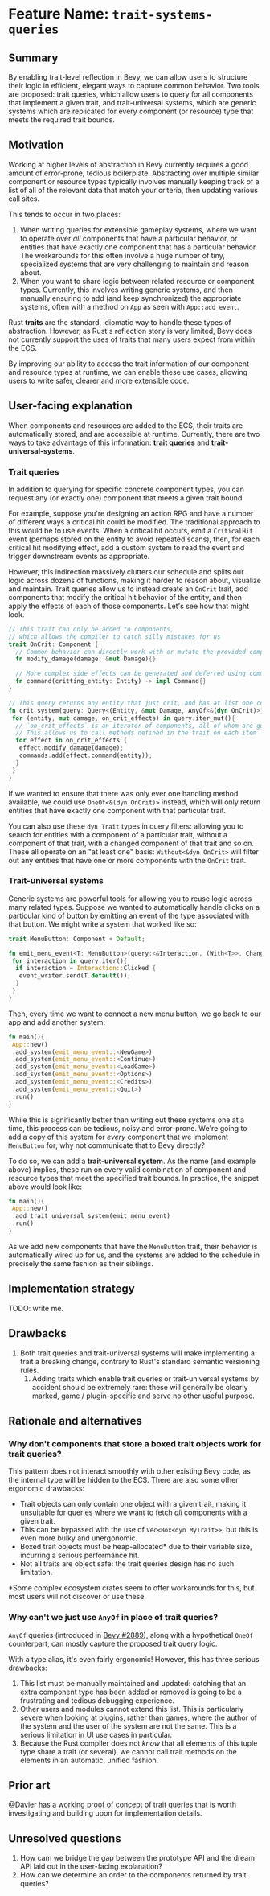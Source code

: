 # Feature Name: `trait-systems-queries`

## Summary

By enabling trait-level reflection in Bevy, we can allow users to structure their logic in efficient, elegant ways to capture common behavior.
Two tools are proposed: trait queries, which allow users to query for all components that implement a given trait, and trait-universal systems, which are generic systems which are replicated for every component (or resource) type that meets the required trait bounds.

## Motivation

Working at higher levels of abstraction in Bevy currently requires a good amount of error-prone, tedious boilerplate.
Abstracting over multiple similar component or resource types typically involves manually keeping track of a list of all of the relevant data that match your criteria, then updating various call sites.

This tends to occur in two places:

1. When writing queries for extensible gameplay systems, where we want to operate over *all* components that have a particular behavior, or entities that have exactly one component that has a particular behavior.
The workarounds for this often involve a huge number of tiny, specialized systems that are very challenging to maintain and reason about.
2. When you want to share logic between related resource or component types. Currently, this involves writing generic systems, and then manually ensuring to add (and keep synchronized) the appropriate systems, often with a method on `App` as seen with `App::add_event`.

Rust **traits** are the standard, idiomatic way to handle these types of abstraction.
However, as Rust's reflection story is very limited, Bevy does not currently support the uses of traits that many users expect from within the ECS.  

By improving our ability to access the trait information of our component and resource types at runtime, we can enable these use cases, allowing users to write safer, clearer and more extensible code.

## User-facing explanation

When components and resources are added to the ECS, their traits are automatically stored, and are accessible at runtime.
Currently, there are two ways to take advantage of this information: **trait queries** and **trait-universal-systems**.

### Trait queries

In addition to querying for specific concrete component types, you can request any (or exactly one) component that meets a given trait bound.

For example, suppose you're designing an action RPG and have a number of different ways a critical hit could be modified.
The traditional approach to this would be to use events.
When a critical hit occurs, emit a `CriticalHit` event (perhaps stored on the entity to avoid repeated scans), then, for each critical hit modifying effect, add a custom system to read the event and trigger downstream events as appropriate.

However, this indirection massively clutters our schedule and splits our logic across dozens of functions, making it harder to reason about, visualize and maintain.
Trait queries allow us to instead create an `OnCrit` trait, add components that modify the critical hit behavior of the entity, and then apply the effects of each of those components.
Let's see how that might look.

```rust
// This trait can only be added to components,
// which allows the compiler to catch silly mistakes for us
trait OnCrit: Component {
  // Common behavior can directly work with or mutate the provided components 
  fn modify_damage(damage: &mut Damage){}

  // More complex side effects can be generated and deferred using commands
  fn command(critting_entity: Entity) -> impl Command{}
}

// This query returns any entity that just crit, and has at list one component with the `OnCrit` trait
fn crit_system(query: Query<(Entity, &mut Damage, AnyOf<&(dyn OnCrit)>), With<Crit>>, mut commands: Commands){
 for (entity, mut damage, on_crit_effects) in query.iter_mut(){
  // `on_crit_effects` is an iterator of components, all of whom are guaranteed to have the `OnCrit` trait
  // This allows us to call methods defined in the trait on each item
  for effect in on_crit_effects {
   effect.modify_damage(damage);
   commands.add(effect.command(entity));
  }
 }
}
```

If we wanted to ensure that there was only ever one handling method available, we could use `OneOf<&(dyn OnCrit)>` instead, which will only return entities that have exactly one component with that particular trait.

You can also use these `dyn Trait` types in query filters: allowing you to search for entities with a component of a particular trait, without a component of that trait, with a changed component of that trait and so on.
These all operate on an "at least one" basis: `Without<&dyn OnCrit>` will filter out any entities that have one or more components with the `OnCrit` trait.

### Trait-universal systems

Generic systems are powerful tools for allowing you to reuse logic across many related types.
Suppose we wanted to automatically handle clicks on a particular kind of button by emitting an event of the type associated with that button.
We might write a system that worked like so:

```rust
trait MenuButton: Component + Default;

fn emit_menu_event<T: MenuButton>(query:<&Interaction, (With<T>>, Changed<Interaction>), event_writer: EventWriter<T>){
 for interaction in query.iter(){
  if interaction = Interaction::Clicked {
   event_writer.send(T.default());
  }
 }
}
```

Then, every time we want to connect a new menu button, we go back to our app and add another system:

```rust
fn main(){
 App::new()
 .add_system(emit_menu_event::<NewGame>)
 .add_system(emit_menu_event::<Continue>)
 .add_system(emit_menu_event::<LoadGame>)
 .add_system(emit_menu_event::<Options>)
 .add_system(emit_menu_event::<Credits>)
 .add_system(emit_menu_event::<Quit>)
 .run()
}
```

While this is significantly better than writing out these systems one at a time, this process can be tedious, noisy and error-prone.
We're going to add a copy of this system for *every* component that we implement `MenuButton` for; why not communicate that to Bevy directly?

To do so, we can add a **trait-universal system**.
As the name (and example above) implies, these run on every valid combination of component and resource types that meet the specified trait bounds.
In practice, the snippet above would look like:

```rust
fn main(){
 App::new()
 .add_trait_universal_system(emit_menu_event)
 .run()
}
```

As we add new components that have the `MenuButton` trait, their behavior is automatically wired up for us, and the systems are added to the schedule in precisely the same fashion as their siblings.

## Implementation strategy

TODO: write me.

## Drawbacks

1. Both trait queries and trait-universal systems will make implementing a trait a breaking change, contrary to Rust's standard semantic versioning rules.
   1. Adding traits which enable trait queries or trait-universal systems by accident should be extremely rare: these will generally be clearly marked, game / plugin-specific and serve no other useful purpose.

## Rationale and alternatives

### Why don't components that store a boxed trait objects work for trait queries?

This pattern does not interact smoothly with other existing Bevy code, as the internal type will be hidden to the ECS.
There are also some other ergonomic drawbacks:

- Trait objects can only contain one object with a given trait, making it unsuitable for queries where we want to fetch *all* components with a given trait.
- This can be bypassed with the use of `Vec<Box<dyn MyTrait>>`, but this is even more bulky and unergonomic.
- Boxed trait objects must be heap-allocated* due to their variable size, incurring a serious performance hit.
- Not all traits are object safe: the trait queries design has no such limitation.

*Some complex ecosystem crates seem to offer workarounds for this, but most users will not discover or use these.

### Why can't we just use `AnyOf` in place of trait queries?

`AnyOf` queries (introduced in [Bevy #2889](https://github.com/bevyengine/bevy/pull/2889)), along with a hypothetical `OneOf` counterpart, can mostly capture the proposed trait query logic.

With a type alias, it's even fairly ergonomic!
However, this has three serious drawbacks:

1. This list must be manually maintained and updated: catching that an extra component type has been added or removed is going to be a frustrating and tedious debugging experience.
2. Other users and modules cannot extend this list. This is particularly severe when looking at plugins, rather than games, where the author of the system and the user of the system are not the same. This is a serious limitation in UI use cases in particular.
3. Because the Rust compiler does not *know* that all elements of this tuple type share a trait (or several), we cannot call trait methods on the elements in an automatic, unified fashion.

## Prior art

@Davier has a [working proof of concept](https://github.com/bevyengine/bevy/compare/main...Davier:trait_query) of trait queries that is worth investigating and building upon for implementation details.

## Unresolved questions

1. How cam we bridge the gap between the prototype API and the dream API laid out in the user-facing explanation?
2. How can we determine an order to the components returned by trait queries?
